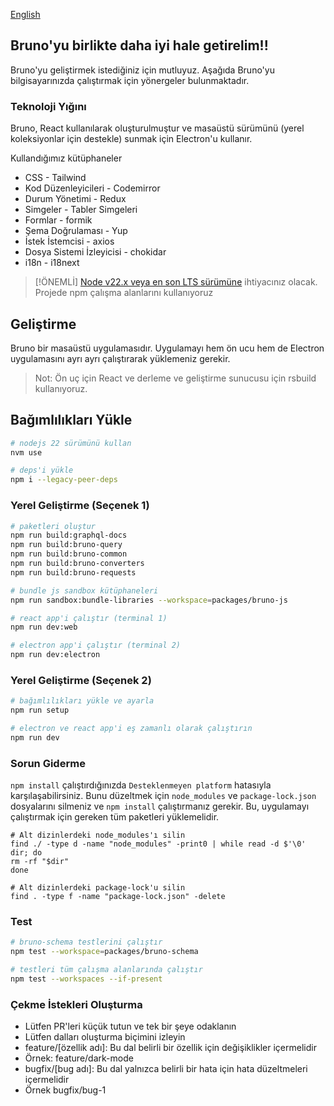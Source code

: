 [English](../../contributing.md)

## Bruno'yu birlikte daha iyi hale getirelim!!

Bruno'yu geliştirmek istediğiniz için mutluyuz. Aşağıda Bruno'yu bilgisayarınızda çalıştırmak için yönergeler bulunmaktadır.

### Teknoloji Yığını

Bruno, React kullanılarak oluşturulmuştur ve masaüstü sürümünü (yerel koleksiyonlar için destekle) sunmak için Electron'u kullanır.

Kullandığımız kütüphaneler

- CSS - Tailwind
- Kod Düzenleyicileri - Codemirror
- Durum Yönetimi - Redux
- Simgeler - Tabler Simgeleri
- Formlar - formik
- Şema Doğrulaması - Yup
- İstek İstemcisi - axios
- Dosya Sistemi İzleyicisi - chokidar
- i18n - i18next

> [!ÖNEMLİ]
> [Node v22.x veya en son LTS sürümüne](https://nodejs.org/en/) ihtiyacınız olacak. Projede npm çalışma alanlarını kullanıyoruz

## Geliştirme

Bruno bir masaüstü uygulamasıdır. Uygulamayı hem ön ucu hem de Electron uygulamasını ayrı ayrı çalıştırarak yüklemeniz gerekir.

> Not: Ön uç için React ve derleme ve geliştirme sunucusu için rsbuild kullanıyoruz.

## Bağımlılıkları Yükle

```bash
# nodejs 22 sürümünü kullan
nvm use

# deps'i yükle
npm i --legacy-peer-deps
```

### Yerel Geliştirme (Seçenek 1)

```bash
# paketleri oluştur
npm run build:graphql-docs
npm run build:bruno-query
npm run build:bruno-common
npm run build:bruno-converters
npm run build:bruno-requests

# bundle js sandbox kütüphaneleri
npm run sandbox:bundle-libraries --workspace=packages/bruno-js

# react app'i çalıştır (terminal 1)
npm run dev:web

# electron app'i çalıştır (terminal 2)
npm run dev:electron
```

### Yerel Geliştirme (Seçenek 2)

```bash
# bağımlılıkları yükle ve ayarla
npm run setup

# electron ve react app'i eş zamanlı olarak çalıştırın
npm run dev
```

### Sorun Giderme

`npm install` çalıştırdığınızda `Desteklenmeyen platform` hatasıyla karşılaşabilirsiniz. Bunu düzeltmek için `node_modules` ve `package-lock.json` dosyalarını silmeniz ve `npm install` çalıştırmanız gerekir. Bu, uygulamayı çalıştırmak için gereken tüm paketleri yüklemelidir.

```shell
# Alt dizinlerdeki node_modules'ı silin
find ./ -type d -name "node_modules" -print0 | while read -d $'\0' dir; do
rm -rf "$dir"
done

# Alt dizinlerdeki package-lock'u silin
find . -type f -name "package-lock.json" -delete
```

### Test

```bash
# bruno-schema testlerini çalıştır
npm test --workspace=packages/bruno-schema

# testleri tüm çalışma alanlarında çalıştır
npm test --workspaces --if-present
```

### Çekme İstekleri Oluşturma

- Lütfen PR'leri küçük tutun ve tek bir şeye odaklanın
- Lütfen dalları oluşturma biçimini izleyin
- feature/[özellik adı]: Bu dal belirli bir özellik için değişiklikler içermelidir
- Örnek: feature/dark-mode
- bugfix/[bug adı]: Bu dal yalnızca belirli bir hata için hata düzeltmeleri içermelidir
- Örnek bugfix/bug-1